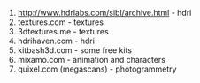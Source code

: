 1. http://www.hdrlabs.com/sibl/archive.html  - hdri
2. textures.com - textures
3. 3dtextures.me - textures
4. hdrihaven.com - hdri
5. kitbash3d.com - some free kits
6. mixamo.com - animation and characters
7. quixel.com (megascans) - photogrammetry
